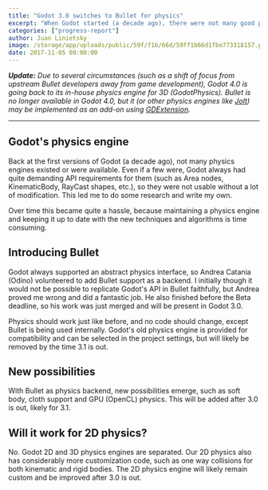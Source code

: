 ```yaml
---
title: "Godot 3.0 switches to Bullet for physics"
excerpt: "When Godot started (a decade ago), there were not many good physics engine available and Godot always had quite demanding API requirements for them (such as Area nodes, KinematicBody, RayCast shapes, etc.), so they were not usable without a lot of modification. This led us to implementing our own custom engine. Now, thanks to the work of Andrea Catania, we are introducing Bullet as a new and better maintained backend for the 3D physics!"
categories: ["progress-report"]
author: Juan Linietsky
image: /storage/app/uploads/public/59f/f1b/66d/59ff1b66d1fbe773318157.png
date: 2017-11-05 00:00:00
---
```


***Update:** Due to several circumstances (such as a shift of focus from upstream Bullet developers away from game development), Godot 4.0 is going back to its in-house physics engine for 3D (GodotPhysics). Bullet is no longer available in Godot 4.0, but it (or other physics engines like [Jolt](https://github.com/godot-jolt/godot-jolt)) may be implemented as an add-on using [GDExtension](https://godotengine.org/article/introducing-gd-extensions).*

___

## Godot's physics engine

Back at the first versions of Godot (a decade ago), not many physics engines existed or were available. Even if a few were, Godot always had quite demanding API requirements for them (such as Area nodes, KinematicBody, RayCast shapes, etc.), so they were not usable without a lot of modification. This led me to do some research and write my own.

Over time this became quite a hassle, because maintaining a physics engine and keeping it up to date with the new techniques and algorithms is time consuming.

## Introducing Bullet

Godot always supported an abstract physics interface, so Andrea Catania (Odino) volunteered to add Bullet support as a backend. I initially though it would not be possible to replicate Godot's API in Bullet faithfully, but Andrea proved me wrong and did a fantastic job. He also finished before the Beta deadline, so his work was just merged and will be present in Godot 3.0.

Physics should work just like before, and no code should change, except Bullet is being used internally.
Godot's old physics engine is provided for compatibility and can be selected in the project settings, but will likely be removed by the time 3.1 is out.

## New possibilities

With Bullet as physics backend, new possibilities emerge, such as soft body, cloth support and GPU (OpenCL) physics.
This will be added after 3.0 is out, likely for 3.1.

## Will it work for 2D physics?

No. Godot 2D and 3D physics engines are separated. Our 2D physics also has considerably more customization code, such as one way collisions for both kinematic and rigid bodies. The 2D physics engine will likely remain custom and be improved after 3.0 is out.
